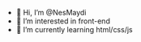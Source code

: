 - 👋 Hi, I’m @NesMaydi
- 👀 I’m interested in front-end 
- 🌱 I’m currently learning html/css/js


<!---
NesMaydi/NesMaydi is a ✨ special ✨ repository because its `README.md` (this file) appears on your GitHub profile.
You can click the Preview link to take a look at your changes.
--->
